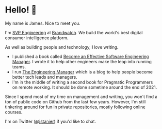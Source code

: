 # Hello! :wave:

My name is James. Nice to meet you.  

I'm [SVP Engineering](https://www.linkedin.com/in/jstanier/) at [Brandwatch](https://www.brandwatch.com). We build the world's best digital consumer intelligence platform.

As well as building people and technology, I love writing.

* I published a book called [Become an Effective Software Engineering Manager](https://www.theengineeringmanager.com/book/). I wrote it to help other engineers make the leap into running teams.
* I run [The Engineering Manager](https://www.theengineeringmanager.com) which is a blog to help people become better tech leads and managers.
* I'm in the middle of writing a second book for Pragmatic Programmers on remote working. It should be done sometime around the end of 2021.

Since I spend most of my time on management and writing, you won't find a ton of public code on Github from the last few years. However, I'm still tinkering around for fun in private repositories, mostly following online courses.

I'm on Twitter ([@jstanier](https://www.twitter.com/jstanier)) if you'd like to chat.
